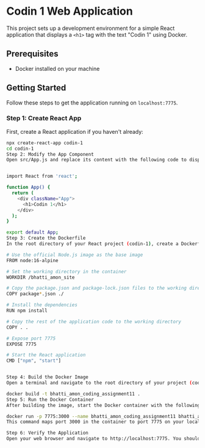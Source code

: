 # Codin 1 Web Application

This project sets up a development environment for a simple React application that displays a `<h1>` tag with the text "Codin 1" using Docker.

## Prerequisites

- Docker installed on your machine

## Getting Started

Follow these steps to get the application running on `localhost:7775`.

### Step 1: Create React App

First, create a React application if you haven't already:

```sh
npx create-react-app codin-1
cd codin-1
Step 2: Modify the App Component
Open src/App.js and replace its content with the following code to display the text "Codin 1":


import React from 'react';

function App() {
  return (
    <div className="App">
      <h1>Codin 1</h1>
    </div>
  );
}

export default App;
Step 3: Create the Dockerfile
In the root directory of your React project (codin-1), create a Dockerfile with the following content. This file will set up the Docker environment for your application:

# Use the official Node.js image as the base image
FROM node:16-alpine

# Set the working directory in the container
WORKDIR /bhatti_amon_site

# Copy the package.json and package-lock.json files to the working directory
COPY package*.json ./

# Install the dependencies
RUN npm install

# Copy the rest of the application code to the working directory
COPY . .

# Expose port 7775
EXPOSE 7775

# Start the React application
CMD ["npm", "start"]


Step 4: Build the Docker Image
Open a terminal and navigate to the root directory of your project (codin-1). Run the following command to build the Docker image:

docker build -t bhatti_amon_coding_assignment11 .
Step 5: Run the Docker Container
After building the image, start the Docker container with the following command:

docker run -p 7775:3000 --name bhatti_amon_coding_assignment11 bhatti_amon_coding_assignment11
This command maps port 3000 in the container to port 7775 on your local machine, allowing you to access the application at http://localhost:7775.

Step 6: Verify the Application
Open your web browser and navigate to http://localhost:7775. You should see the webpage displaying the text "Codin 1".